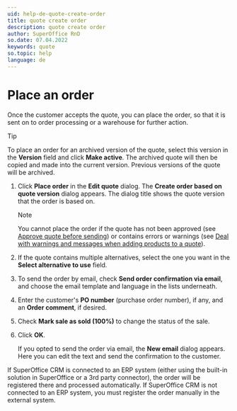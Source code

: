```yaml
---
uid: help-de-quote-create-order
title: quote create order
description: quote create order
author: SuperOffice RnD
so.date: 07.04.2022
keywords: quote
so.topic: help
language: de
---
```


# Place an order

Once the customer accepts the quote, you can place the order, so that it is sent on to order processing or a warehouse for further action.

> [!TIP]
> To place an order for an archived version of the quote, select this version in the **Version** field and click **Make active**. The archived quote will then be copied and made into the current version. Previous versions of the quote will be archived.

1. Click **Place order** in the **Edit quote** dialog. The **Create order based on quote version** dialog appears. The dialog title shows the quote version that the order is based on.

    > [!NOTE]
    > You cannot place the order if the quote has not been approved (see [Approve quote before sending][1]) or contains errors or warnings (see [Deal with warnings and messages when adding products to a quote][2]).

1. If the quote contains multiple alternatives, select the one you want in the **Select alternative to use** field.
1. To send the order by email, check **Send order confirmation via email**, and choose the email template and language in the lists underneath.
1. Enter the customer's **PO number** (purchase order number), if any, and an **Order comment**, if desired.
1. Check **Mark sale as sold (100%)** to change the status of the sale.
1. Click **OK**.

    If you opted to send the order via email, the **New email** dialog appears. Here you can edit the text and send the confirmation to the customer.

If SuperOffice CRM is connected to an ERP system (either using the built-in solution in SuperOffice or a 3rd party connector), the order will be registered there and processed automatically. If SuperOffice CRM is not connected to an ERP system, you must register the order manually in the external system.

<!-- Referenced links -->
[1]: approve.md
[2]: add-product.md#warning

<!-- Referenced images -->

